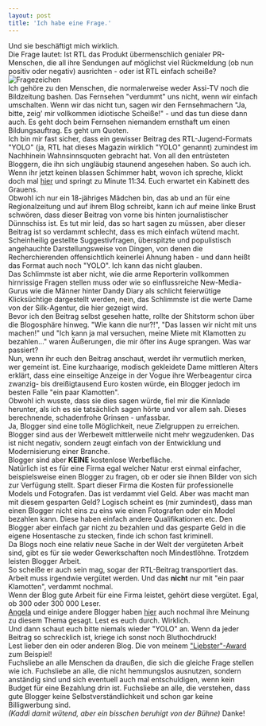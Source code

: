 ```yaml
---
layout: post
title: 'Ich habe eine Frage.'
---
```


Und sie beschäftigt mich wirklich.  
Die Frage lautet: Ist RTL das Produkt übermenschlich genialer PR-Menschen, die all ihre Sendungen auf möglichst viel Rückmeldung (ob nun positiv oder negativ) ausrichten - oder ist RTL einfach scheiße?  
![Fragezeichen](https://farm8.staticflickr.com/7175/13354424203_489439cca0_c.jpg)  
Ich gehöre zu den Menschen, die normalerweise weder Assi-TV noch die Bildzeitung bashen. Das Fernsehen "verdummt" uns nicht, wenn wir einfach umschalten. Wenn wir das nicht tun, sagen wir den Fernsehmachern "Ja, bitte, zeig' mir vollkommen idiotische Scheiße!" - und das tun diese dann auch. Es geht doch beim Fernsehen niemandem ernsthaft um einen Bildungsauftrag. Es geht um Quoten.  
Ich bin mir fast sicher, dass ein gewisser Beitrag des RTL-Jugend-Formats "YOLO" (ja, RTL hat dieses Magazin wirklich "YOLO" genannt) zumindest im Nachhinein Wahnsinnsquoten gebracht hat. Von all den entrüsteten Bloggern, die ihn sich ungläubig staunend angesehen haben. So auch ich.  
Wenn ihr jetzt keinen blassen Schimmer habt, wovon ich spreche, klickt doch mal [hier](http://rtl-now.rtl.de/yolo/fashion-blogger.php?container_id=156225&player=1&season=0) und springt zu Minute 11:34. Euch erwartet ein Kabinett des Grauens.  
Obwohl ich nur ein 18-jähriges Mädchen bin, das ab und an für eine Regionalzeitung und auf ihrem Blog schreibt, kann ich auf meine linke Brust schwören, dass dieser Beitrag von vorne bis hinten journalistischer Dünnschiss ist. Es tut mir leid, das so hart sagen zu müssen, aber dieser Beitrag ist so verdammt schlecht, dass es mich einfach wütend macht. Scheinheilig gestellte Suggestivfragen, überspitzte und populistisch angehauchte Darstellungsweise von Dingen, von denen die Recherchierenden offensichtlich keinerlei Ahnung haben - und dann heißt das Format auch noch "YOLO". Ich kann das nicht glauben.  
Das Schlimmste ist aber nicht, wie die arme Reporterin vollkommen hirnrissige Fragen stellen muss oder wie so einflussreiche New-Media-Gurus wie die Männer hinter Dandy Diary als schlicht feierwütige Klicksüchtige dargestellt werden, nein, das Schlimmste ist die werte Dame von der Silk-Agentur, die hier gezeigt wird.  
Bevor ich den Beitrag selbst gesehen hatte, rollte der Shitstorm schon über die Blogosphäre hinweg. 
"Wie kann die nur?!", "Das lassen wir nicht mit uns machen!" und "Ich kann ja mal versuchen, meine Miete mit Klamotten zu bezahlen..." waren Äußerungen, die mir öfter ins Auge sprangen. Was war passiert?  
Nun, wenn ihr euch den Beitrag anschaut, werdet ihr vermutlich merken, wer gemeint ist. Eine kurzhaarige, modisch gekleidete Dame mittleren Alters erklärt, dass eine einseitige Anzeige in der Vogue ihre Werbeagentur circa zwanzig- bis dreißigtausend Euro kosten würde, ein Blogger jedoch im besten Falle "ein paar Klamotten".  
Obwohl ich wusste, dass sie dies sagen würde, fiel mir die Kinnlade herunter, als ich es sie tatsächlich sagen hörte und vor allem sah. Dieses berechnende, schadenfrohe Grinsen - unfassbar.  
Ja, Blogger sind eine tolle Möglichkeit, neue Zielgruppen zu erreichen. Blogger sind aus der Werbewelt mittlerweile nicht mehr wegzudenken. Das ist nicht negativ, sondern zeugt einfach von der Entwicklung und Modernisierung einer Branche.  
Blogger sind aber **KEINE** kostenlose Werbefläche.  
Natürlich ist es für eine Firma egal welcher Natur erst einmal einfacher, beispielsweise einen Blogger zu fragen, ob er oder sie ihnen Bilder von sich zur Verfügung stellt. Spart dieser Firma die Kosten für professionelle Models und Fotografen. Das ist verdammt viel Geld. Aber was macht man mit diesem gesparten Geld? Logisch scheint es (mir zumindest), dass man einen Blogger nicht eins zu eins wie einen Fotografen oder ein Model bezahlen kann. Diese haben einfach andere Qualifikationen etc. Den Blogger aber einfach gar nicht zu bezahlen und das gesparte Geld in die eigene Hosentasche zu stecken, finde ich schon fast kriminell.  
Da Blogs noch eine relativ neue Sache in der Welt der vergüteten Arbeit sind, gibt es für sie weder Gewerkschaften noch Mindestlöhne. Trotzdem leisten Blogger Arbeit.  
So scheiße er auch sein mag, sogar der RTL-Beitrag transportiert das. Arbeit muss irgendwie vergütet werden. Und das **nicht** nur mit "ein paar Klamotten", verdammt nochmal.  
Wenn der Blog gute Arbeit für eine Firma leistet, gehört diese vergütet. Egal, ob 300 oder 300 000 Leser.  
[Angela](http://the3rdvoice.net/) und einige andere Blogger haben [hier](http://the3rdvoice.net/2014/03/fashionblogs-kostenlose-werbeflaeche.html) auch nochmal ihre Meinung zu diesem Thema gesagt. Lest es euch durch. Wirklich.  
Und dann schaut euch bitte niemals wieder "YOLO" an. Wenn da jeder Beitrag so schrecklich ist, kriege ich sonst noch Bluthochdruck!  
Lest lieber den ein oder anderen Blog. Die von meinem ["Liebster"-Award](http://fuchsgehtum.de/liebster-award/) zum Beispiel!  
Fuchsliebe an alle Menschen da draußen, die sich die gleiche Frage stellen wie ich. Fuchsliebe an alle, die nicht hemmungslos ausnutzen, sondern anständig sind und sich eventuell auch mal entschuldigen, wenn kein Budget für eine Bezahlung drin ist. Fuchsliebe an alle, die verstehen, dass gute Blogger keine Selbstverständlichkeit und schon gar keine Billigwerbung sind.  
_(Kaddi damit wütend, aber ein bisschen beruhigt von der Bühne)_ 
Danke! 